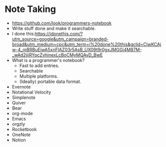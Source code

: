 # Note Taking

* <https://github.com/look/programmers-notebook>
* Write stuff done and make it searchable.
* I done this:<https://idonethis.com/?utm_source=google&utm_campaign=branded-broad&utm_medium=cpc&utm_term=i%20done%20this&gclid=CjwKCAjw-4_mBRBuEiwA5xnFIAZ03r5AsB_UX09t9r0gxJMGGi4M87M-_wAd2jiiRYpcZvhinexLcBoCMyMQAvD_BwE>
* What is a programmer's notebook?
  * Fast to add entries.
  * Searchable
  * Multiple platforms.
  * (Ideally) portable data format.
* Evernote
* Notational Velocity
* Simplenote
* Quiver
* Bear
* org-mode
* Emacs
* orgzly
* Rocketbook
* OneNote
* Notion